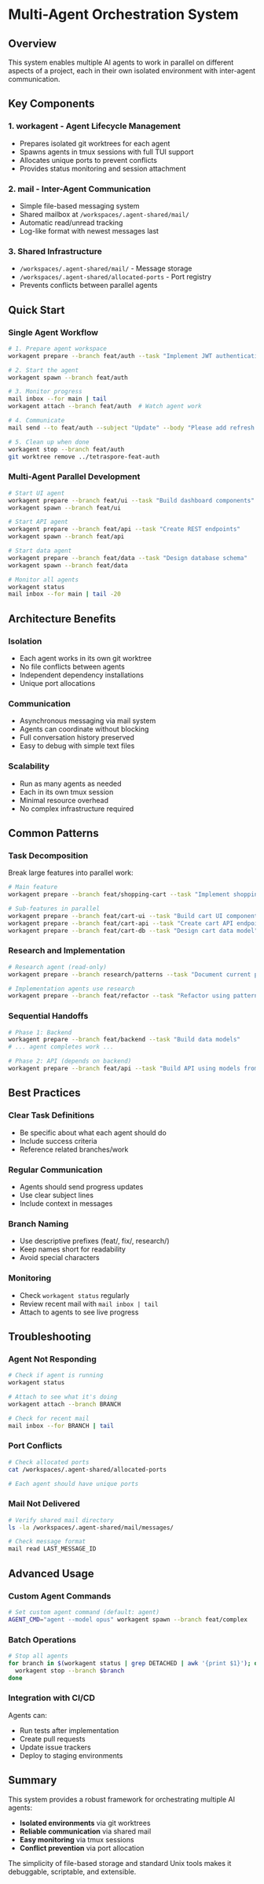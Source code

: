 # Multi-Agent Orchestration System

## Overview

This system enables multiple AI agents to work in parallel on different aspects of a project, each in their own isolated environment with inter-agent communication.

## Key Components

### 1. **workagent** - Agent Lifecycle Management
- Prepares isolated git worktrees for each agent
- Spawns agents in tmux sessions with full TUI support
- Allocates unique ports to prevent conflicts
- Provides status monitoring and session attachment

### 2. **mail** - Inter-Agent Communication
- Simple file-based messaging system
- Shared mailbox at `/workspaces/.agent-shared/mail/`
- Automatic read/unread tracking
- Log-like format with newest messages last

### 3. **Shared Infrastructure**
- `/workspaces/.agent-shared/mail/` - Message storage
- `/workspaces/.agent-shared/allocated-ports` - Port registry
- Prevents conflicts between parallel agents

## Quick Start

### Single Agent Workflow
```bash
# 1. Prepare agent workspace
workagent prepare --branch feat/auth --task "Implement JWT authentication"

# 2. Start the agent
workagent spawn --branch feat/auth

# 3. Monitor progress
mail inbox --for main | tail
workagent attach --branch feat/auth  # Watch agent work

# 4. Communicate
mail send --to feat/auth --subject "Update" --body "Please add refresh tokens"

# 5. Clean up when done
workagent stop --branch feat/auth
git worktree remove ../tetraspore-feat-auth
```

### Multi-Agent Parallel Development
```bash
# Start UI agent
workagent prepare --branch feat/ui --task "Build dashboard components"
workagent spawn --branch feat/ui

# Start API agent
workagent prepare --branch feat/api --task "Create REST endpoints"
workagent spawn --branch feat/api

# Start data agent
workagent prepare --branch feat/data --task "Design database schema"
workagent spawn --branch feat/data

# Monitor all agents
workagent status
mail inbox --for main | tail -20
```

## Architecture Benefits

### Isolation
- Each agent works in its own git worktree
- No file conflicts between agents
- Independent dependency installations
- Unique port allocations

### Communication
- Asynchronous messaging via mail system
- Agents can coordinate without blocking
- Full conversation history preserved
- Easy to debug with simple text files

### Scalability
- Run as many agents as needed
- Each in its own tmux session
- Minimal resource overhead
- No complex infrastructure required

## Common Patterns

### Task Decomposition
Break large features into parallel work:
```bash
# Main feature
workagent prepare --branch feat/shopping-cart --task "Implement shopping cart"

# Sub-features in parallel
workagent prepare --branch feat/cart-ui --task "Build cart UI components"
workagent prepare --branch feat/cart-api --task "Create cart API endpoints"
workagent prepare --branch feat/cart-db --task "Design cart data model"
```

### Research and Implementation
```bash
# Research agent (read-only)
workagent prepare --branch research/patterns --task "Document current patterns"

# Implementation agents use research
workagent prepare --branch feat/refactor --task "Refactor using patterns from research/patterns"
```

### Sequential Handoffs
```bash
# Phase 1: Backend
workagent prepare --branch feat/backend --task "Build data models"
# ... agent completes work ...

# Phase 2: API (depends on backend)
workagent prepare --branch feat/api --task "Build API using models from feat/backend"
```

## Best Practices

### Clear Task Definitions
- Be specific about what each agent should do
- Include success criteria
- Reference related branches/work

### Regular Communication
- Agents should send progress updates
- Use clear subject lines
- Include context in messages

### Branch Naming
- Use descriptive prefixes (feat/, fix/, research/)
- Keep names short for readability
- Avoid special characters

### Monitoring
- Check `workagent status` regularly
- Review recent mail with `mail inbox | tail`
- Attach to agents to see live progress

## Troubleshooting

### Agent Not Responding
```bash
# Check if agent is running
workagent status

# Attach to see what it's doing
workagent attach --branch BRANCH

# Check for recent mail
mail inbox --for BRANCH | tail
```

### Port Conflicts
```bash
# Check allocated ports
cat /workspaces/.agent-shared/allocated-ports

# Each agent should have unique ports
```

### Mail Not Delivered
```bash
# Verify shared mail directory
ls -la /workspaces/.agent-shared/mail/messages/

# Check message format
mail read LAST_MESSAGE_ID
```

## Advanced Usage

### Custom Agent Commands
```bash
# Set custom agent command (default: agent)
AGENT_CMD="agent --model opus" workagent spawn --branch feat/complex
```

### Batch Operations
```bash
# Stop all agents
for branch in $(workagent status | grep DETACHED | awk '{print $1}'); do
  workagent stop --branch $branch
done
```

### Integration with CI/CD
Agents can:
- Run tests after implementation
- Create pull requests
- Update issue trackers
- Deploy to staging environments

## Summary

This system provides a robust framework for orchestrating multiple AI agents:
- **Isolated environments** via git worktrees
- **Reliable communication** via shared mail
- **Easy monitoring** via tmux sessions
- **Conflict prevention** via port allocation

The simplicity of file-based storage and standard Unix tools makes it debuggable, scriptable, and extensible.